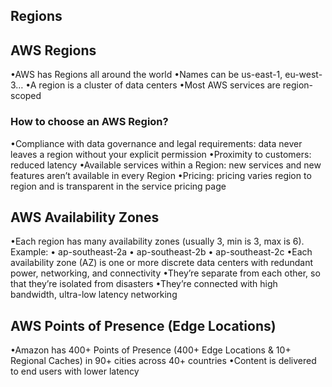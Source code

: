 ## Regions 
## AWS Regions 
•AWS has Regions all around the world 
•Names can be us-east-1, eu-west-3… 
•A region is a cluster of data centers 
•Most AWS services are region-scoped
### How to choose an AWS Region?
•Compliance with data governance and legal requirements: data never leaves a region without your explicit permission 
•Proximity to customers: reduced latency 
•Available services within a Region: new services and new features aren’t available in every Region 
•Pricing: pricing varies region to region and is transparent in the service pricing page

## AWS Availability Zones 
•Each region has many availability zones (usually 3, min is 3, max is 6). Example: 
	• ap-southeast-2a
	• ap-southeast-2b 
	• ap-southeast-2c 
•Each availability zone (AZ) is one or more discrete data centers with redundant power, networking, and connectivity 
•They’re separate from each other, so that they’re isolated from disasters 
•They’re connected with high bandwidth, ultra-low latency networking

## AWS Points of Presence (Edge Locations) 
•Amazon has 400+ Points of Presence (400+ Edge Locations & 10+ Regional Caches) in 90+ cities across 40+ countries 
•Content is delivered to end users with lower latency